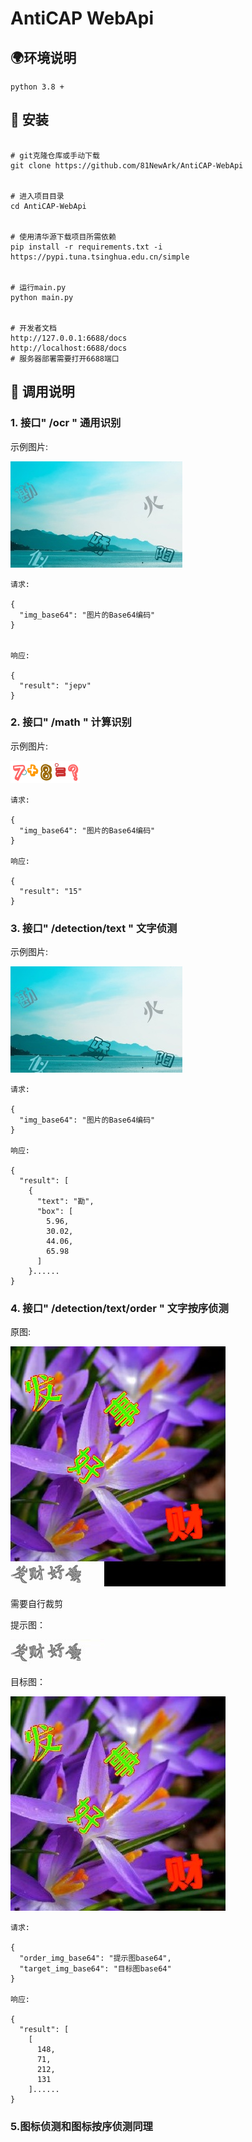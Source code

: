 # AntiCAP WebApi

## 🌍环境说明
```
python 3.8 +
```

## 📁 安装
```

# git克隆仓库或手动下载
git clone https://github.com/81NewArk/AntiCAP-WebApi


# 进入项目目录
cd AntiCAP-WebApi


# 使用清华源下载项目所需依赖
pip install -r requirements.txt -i https://pypi.tuna.tsinghua.edu.cn/simple


# 运行main.py
python main.py


# 开发者文档 
http://127.0.0.1:6688/docs
http://localhost:6688/docs
# 服务器部署需要打开6688端口

```


## 📄 调用说明

### 1. 接口" /ocr " 通用识别

示例图片:

![](https://github.com/81NewArk/AntiCAP-WebApi/blob/main/Doc/DetText.jpg)



```
请求:

{
  "img_base64": "图片的Base64编码"
}


响应:

{
  "result": "jepv"
}
```



### 2. 接口" /math " 计算识别

示例图片:

![](https://github.com/81NewArk/AntiCAP-WebApi/blob/main/Doc/math.png)

```
请求:

{
  "img_base64": "图片的Base64编码"
}

响应:

{
  "result": "15"
}
```

### 3. 接口" /detection/text " 文字侦测

示例图片:

![](https://github.com/81NewArk/AntiCAP-WebApi/blob/main/Doc/DetText.jpg)


```
请求:

{
  "img_base64": "图片的Base64编码"
}

响应:

{
  "result": [
    {
      "text": "勘",
      "box": [
        5.96,
        30.02,
        44.06,
        65.98
      ]
    }......
}
```

### 4. 接口" /detection/text/order " 文字按序侦测

原图:

![](https://github.com/81NewArk/AntiCAP-WebApi/blob/main/Doc/DetText_Order_Raw.jpg)


需要自行裁剪

提示图：

![](https://github.com/81NewArk/AntiCAP-WebApi/blob/main/Doc/DetText_Order.jpg)


目标图：

![](https://github.com/81NewArk/AntiCAP-WebApi/blob/main/Doc/DetText_Order_Target.jpg)

```
请求:

{
  "order_img_base64": "提示图base64",
  "target_img_base64": "目标图base64"
}

响应:

{
  "result": [
    [
      148,
      71,
      212,
      131
    ]......
}
```


### 5.图标侦测和图标按序侦测同理 